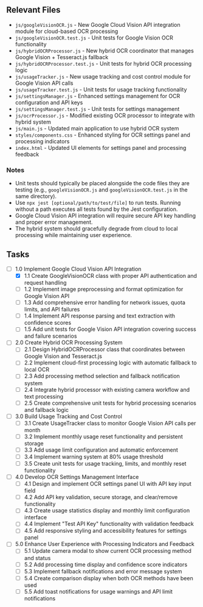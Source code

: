 ## Relevant Files

- `js/googleVisionOCR.js` - New Google Cloud Vision API integration module for cloud-based OCR processing
- `js/googleVisionOCR.test.js` - Unit tests for Google Vision OCR functionality
- `js/hybridOCRProcessor.js` - New hybrid OCR coordinator that manages Google Vision + Tesseract.js fallback
- `js/hybridOCRProcessor.test.js` - Unit tests for hybrid OCR processing logic
- `js/usageTracker.js` - New usage tracking and cost control module for Google Vision API calls
- `js/usageTracker.test.js` - Unit tests for usage tracking functionality
- `js/settingsManager.js` - Enhanced settings management for OCR configuration and API keys
- `js/settingsManager.test.js` - Unit tests for settings management
- `js/ocrProcessor.js` - Modified existing OCR processor to integrate with hybrid system
- `js/main.js` - Updated main application to use hybrid OCR system
- `styles/components.css` - Enhanced styling for OCR settings panel and processing indicators
- `index.html` - Updated UI elements for settings panel and processing feedback

### Notes

- Unit tests should typically be placed alongside the code files they are testing (e.g., `googleVisionOCR.js` and `googleVisionOCR.test.js` in the same directory).
- Use `npx jest [optional/path/to/test/file]` to run tests. Running without a path executes all tests found by the Jest configuration.
- Google Cloud Vision API integration will require secure API key handling and proper error management.
- The hybrid system should gracefully degrade from cloud to local processing while maintaining user experience.

## Tasks

- [ ] 1.0 Implement Google Cloud Vision API Integration
  - [x] 1.1 Create GoogleVisionOCR class with proper API authentication and request handling
  - [ ] 1.2 Implement image preprocessing and format optimization for Google Vision API
  - [ ] 1.3 Add comprehensive error handling for network issues, quota limits, and API failures
  - [ ] 1.4 Implement API response parsing and text extraction with confidence scores
  - [ ] 1.5 Add unit tests for Google Vision API integration covering success and failure scenarios

- [ ] 2.0 Create Hybrid OCR Processing System
  - [ ] 2.1 Design HybridOCRProcessor class that coordinates between Google Vision and Tesseract.js
  - [ ] 2.2 Implement cloud-first processing logic with automatic fallback to local OCR
  - [ ] 2.3 Add processing method selection and fallback notification system
  - [ ] 2.4 Integrate hybrid processor with existing camera workflow and text processing
  - [ ] 2.5 Create comprehensive unit tests for hybrid processing scenarios and fallback logic

- [ ] 3.0 Build Usage Tracking and Cost Control
  - [ ] 3.1 Create UsageTracker class to monitor Google Vision API calls per month
  - [ ] 3.2 Implement monthly usage reset functionality and persistent storage
  - [ ] 3.3 Add usage limit configuration and automatic enforcement
  - [ ] 3.4 Implement warning system at 80% usage threshold
  - [ ] 3.5 Create unit tests for usage tracking, limits, and monthly reset functionality

- [ ] 4.0 Develop OCR Settings Management Interface
  - [ ] 4.1 Design and implement OCR settings panel UI with API key input field
  - [ ] 4.2 Add API key validation, secure storage, and clear/remove functionality
  - [ ] 4.3 Create usage statistics display and monthly limit configuration interface
  - [ ] 4.4 Implement "Test API Key" functionality with validation feedback
  - [ ] 4.5 Add responsive styling and accessibility features for settings panel

- [ ] 5.0 Enhance User Experience with Processing Indicators and Feedback
  - [ ] 5.1 Update camera modal to show current OCR processing method and status
  - [ ] 5.2 Add processing time display and confidence score indicators
  - [ ] 5.3 Implement fallback notifications and error message system
  - [ ] 5.4 Create comparison display when both OCR methods have been used
  - [ ] 5.5 Add toast notifications for usage warnings and API limit notifications